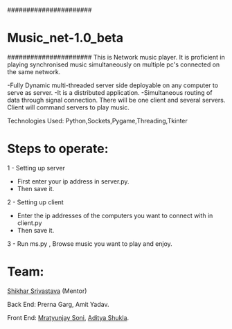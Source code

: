 ###################### 
# Music_net-1.0_beta #
######################
This is Network music player.
It is proficient in playing synchronised music simultaneously on multiple pc's connected on the same network.

-Fully Dynamic multi-threaded server side deployable on any computer to serve as server.
-It is a distributed application.
-Simultaneous routing of data through signal connection.
There will be one client and several servers.
Client will command servers to play music.

Technologies Used:
Python,Sockets,Pygame,Threading,Tkinter

# Steps to operate:
1 - Setting up server

* First enter your ip address in server.py.
* Then save it.

2 - Setting up client

* Enter the ip addresses of the computers you want to connect with in client.py
* Then save it.

3 - Run ms.py , Browse music you want to play and enjoy.

# Team:

[Shikhar Srivastava](https://github.com/shikharsrivastava) (Mentor) 

Back End:
Prerna Garg, Amit Yadav.

Front End:
[Mratyunjay Soni](https://github.com/man-of-code), [Aditya Shukla](https://github.com/Adityash786). 


